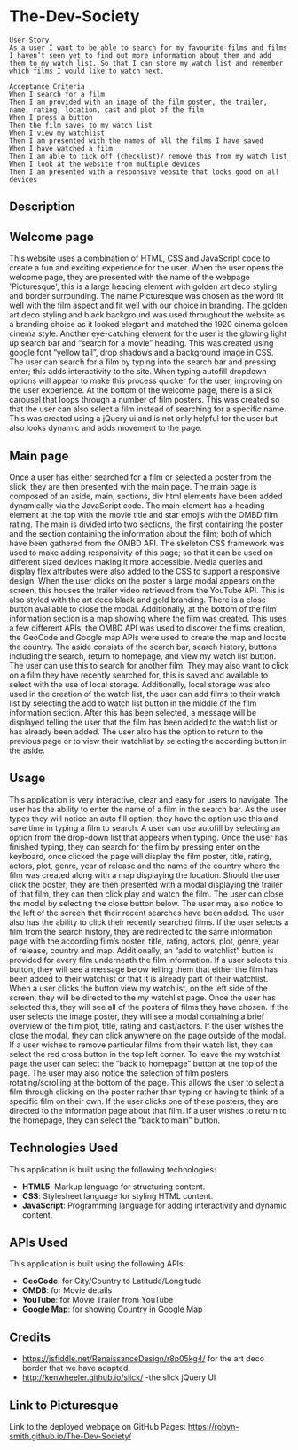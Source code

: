 # The-Dev-Society

```
User Story
As a user I want to be able to search for my favourite films and films I haven’t seen yet to find out more information about them and add them to my watch list. So that I can store my watch list and remember which films I would like to watch next. 

Acceptance Criteria
When I search for a film
Then I am provided with an image of the film poster, the trailer, name, rating, location, cast and plot of the film
When I press a button
Then the film saves to my watch list
When I view my watchlist 
Then I am presented with the names of all the films I have saved
When I have watched a film 
Then I am able to tick off (checklist)/ remove this from my watch list
When I look at the website from multiple devices
Then I am presented with a responsive website that looks good on all devices
```

## Description
## Welcome page
This website uses a combination of HTML, CSS and JavaScript code to create a fun and exciting experience for the user. When the user opens the welcome page, they are presented with the name of the webpage 'Picturesque', this is a large heading element with golden art deco styling and border surrounding. The name Picturesque was chosen as the word fit well with the film aspect and fit well with our choice in branding. The golden art deco styling and black background was used throughout the website as a branding choice as it looked elegant and matched the 1920 cinema golden cinema style. Another eye-catching element for the user is the glowing light up search bar and “search for a movie” heading. This was created using google font “yellow tail”, drop shadows and a background image in CSS. The user can search for a film by typing into the search bar and pressing enter; this adds interactivity to the site. When typing autofill dropdown options will appear to make this process quicker for the user, improving on the user experience. At the bottom of the welcome page, there is a slick carousel that loops through a number of film posters. This was created so that the user can also select a film instead of searching for a specific name. This was created using a jQuery ui and is not only helpful for the user but also looks dynamic and adds movement to the page. 

## Main page
Once a user has either searched for a film or selected a poster from the slick; they are then presented with the main page. The main page is composed of an aside, main, sections, div html elements have been added dynamically via the JavaScript code. The main element has a heading element at the top with the movie title and star emojis with the OMBD film rating. The main is divided into two sections, the first containing the poster and the section containing the information about the film; both of which have been gathered from the OMBD API. The skeleton CSS framework was used to make adding responsivity of this page; so that it can be used on different sized devices making it more accessible. Media queries and display flex attributes were also added to the CSS to support a responsive design. When the user clicks on the poster a large modal appears on the screen, this houses the trailer video retrieved from the YouTube API. This is also styled with the art deco black and gold branding. There is a close button available to close the modal. Additionally, at the bottom of the film information section is a map showing where the film was created. This uses a few different APIs, the OMBD API was used to discover the films creation, the GeoCode and Google map APIs were used to create the map and locate the country. The aside consists of the search bar, search history, buttons including the search, return to homepage, and view my watch list button. The user can use this to search for another film. They may also want to click on a film they have recently searched for, this is saved and available to select with the use of local storage. Additionally, local storage was also used in the creation of the watch list, the user can add films to their watch list by selecting the add to watch list button in the middle of the film information section. After this has been selected, a message will be displayed telling the user that the film has been added to the watch list or has already been added. The user also has the option to return to the previous page or to view their watchlist by selecting the according button in the aside.

## Usage
This application is very interactive, clear and easy for users to navigate. The user has the ability to enter the name of a film in the search bar. As the user types they will notice an auto fill option, they have the option use this and save time in typing a film to search. A user can use autofill by selecting an option from the drop-down list that appears when typing. Once the user has finished typing, they can search for the film by pressing enter on the keyboard, once clicked the page will display the film poster, title, rating, actors, plot, genre, year of release and the name of the country where the film was created along with a map displaying the location. Should the user click the poster; they are then presented with a modal displaying the trailer of that film, they can then click play and watch the film. The user can close the model by selecting the close button below. The user may also notice to the left of the screen that their recent searches have been added. The user also has the ability to click their recently searched films. If the user selects a film from the search history, they are redirected to the same information page with the according film’s poster, title, rating, actors, plot, genre, year of release, country and map. 
Additionally, an “add to watchlist” button is provided for every film underneath the film information. If a user selects this button, they will see a message below telling them that either the film has been added to their watchlist or that it is already part of their watchlist. When a user clicks the button view my watchlist, on the left side of the screen, they will be directed to the my watchlist page. Once the user has selected this, they will see all of the posters of films they have chosen. If the user selects the image poster, they will see a modal containing a brief overview of the film plot, title, rating and cast/actors. If the user wishes the close the modal, they can click anywhere on the page outside of the modal. If a user wishes to remove particular films from their watch list, they can select the red cross button in the top left corner. To leave the my watchlist page the user can select the “back to homepage” button at the top of the page. The user may also notice the selection of film posters rotating/scrolling at the bottom of the page. This allows the user to select a film through clicking on the poster rather than typing or having to think of a specific film on their own. If the user clicks one of these posters, they are directed to the information page about that film. If a user wishes to return to the homepage, they can select the “back to main” button.

## Technologies Used
This application is built using the following technologies:
- **HTML5**: Markup language for structuring content.
- **CSS**: Stylesheet language for styling HTML content.
- **JavaScript**: Programming language for adding interactivity and dynamic content.
## APIs Used
This application is built using the following APIs:
- **GeoCode**: for City/Country to Latitude/Longitude
- **OMDB**: for Movie details
- **YouTube**: for Movie Trailer from YouTube
- **Google Map**: for showing Country in Google Map

## Credits
 - https://jsfiddle.net/RenaissanceDesign/r8p05kg4/  for the art deco border that we have adapted.
 - http://kenwheeler.github.io/slick/ -the slick jQuery UI


## Link to Picturesque
 Link to the deployed webpage on GitHub Pages:
 https://robyn-smith.github.io/The-Dev-Society/
